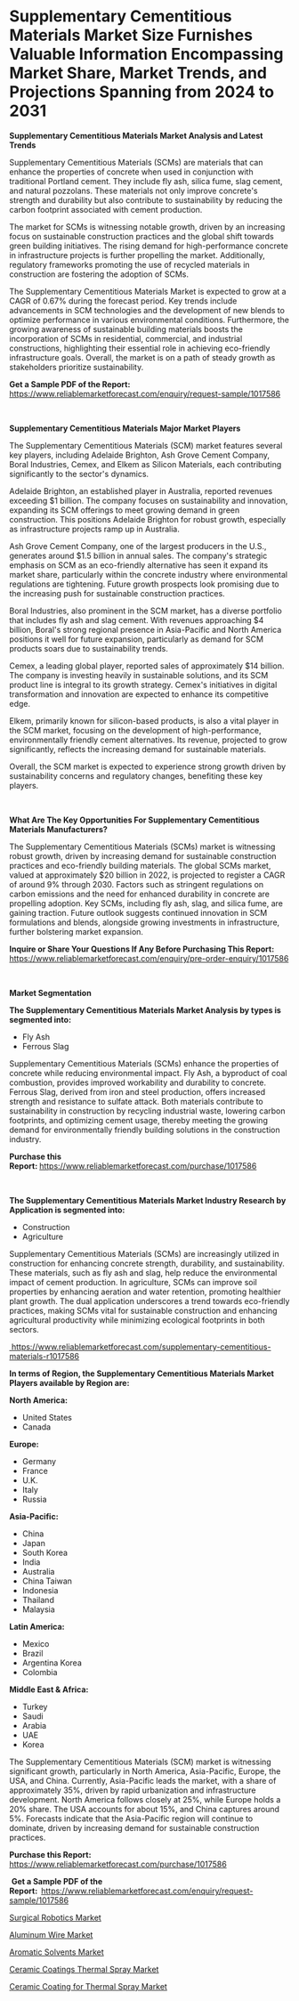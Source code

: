 <p><h1>Supplementary Cementitious Materials Market Size Furnishes Valuable Information Encompassing Market Share, Market Trends, and Projections Spanning from 2024 to 2031</h1></p><p><strong>Supplementary Cementitious Materials Market Analysis and Latest Trends</strong></p>
<p><p>Supplementary Cementitious Materials (SCMs) are materials that can enhance the properties of concrete when used in conjunction with traditional Portland cement. They include fly ash, silica fume, slag cement, and natural pozzolans. These materials not only improve concrete's strength and durability but also contribute to sustainability by reducing the carbon footprint associated with cement production.</p><p>The market for SCMs is witnessing notable growth, driven by an increasing focus on sustainable construction practices and the global shift towards green building initiatives. The rising demand for high-performance concrete in infrastructure projects is further propelling the market. Additionally, regulatory frameworks promoting the use of recycled materials in construction are fostering the adoption of SCMs. </p><p>The Supplementary Cementitious Materials Market is expected to grow at a CAGR of 0.67% during the forecast period. Key trends include advancements in SCM technologies and the development of new blends to optimize performance in various environmental conditions. Furthermore, the growing awareness of sustainable building materials boosts the incorporation of SCMs in residential, commercial, and industrial constructions, highlighting their essential role in achieving eco-friendly infrastructure goals. Overall, the market is on a path of steady growth as stakeholders prioritize sustainability.</p></p>
<p><strong>Get a Sample PDF of the Report:&nbsp;</strong> <a href="https://www.reliablemarketforecast.com/enquiry/request-sample/1017586?utm_campaign=1140&utm_medium=2&utm_source=Github&utm_content=ia&utm_term=06112024&utm_id=supplementary-cementitious-materials">https://www.reliablemarketforecast.com/enquiry/request-sample/1017586</a></p>
<p>&nbsp;</p>
<p><strong>Supplementary Cementitious Materials Major Market Players</strong></p>
<p><p>The Supplementary Cementitious Materials (SCM) market features several key players, including Adelaide Brighton, Ash Grove Cement Company, Boral Industries, Cemex, and Elkem as Silicon Materials, each contributing significantly to the sector's dynamics.</p><p>Adelaide Brighton, an established player in Australia, reported revenues exceeding $1 billion. The company focuses on sustainability and innovation, expanding its SCM offerings to meet growing demand in green construction. This positions Adelaide Brighton for robust growth, especially as infrastructure projects ramp up in Australia.</p><p>Ash Grove Cement Company, one of the largest producers in the U.S., generates around $1.5 billion in annual sales. The company's strategic emphasis on SCM as an eco-friendly alternative has seen it expand its market share, particularly within the concrete industry where environmental regulations are tightening. Future growth prospects look promising due to the increasing push for sustainable construction practices.</p><p>Boral Industries, also prominent in the SCM market, has a diverse portfolio that includes fly ash and slag cement. With revenues approaching $4 billion, Boral's strong regional presence in Asia-Pacific and North America positions it well for future expansion, particularly as demand for SCM products soars due to sustainability trends.</p><p>Cemex, a leading global player, reported sales of approximately $14 billion. The company is investing heavily in sustainable solutions, and its SCM product line is integral to its growth strategy. Cemex's initiatives in digital transformation and innovation are expected to enhance its competitive edge.</p><p>Elkem, primarily known for silicon-based products, is also a vital player in the SCM market, focusing on the development of high-performance, environmentally friendly cement alternatives. Its revenue, projected to grow significantly, reflects the increasing demand for sustainable materials.</p><p>Overall, the SCM market is expected to experience strong growth driven by sustainability concerns and regulatory changes, benefiting these key players.</p></p>
<p>&nbsp;</p>
<p><strong>What Are The Key Opportunities For Supplementary Cementitious Materials Manufacturers?</strong></p>
<p><p>The Supplementary Cementitious Materials (SCMs) market is witnessing robust growth, driven by increasing demand for sustainable construction practices and eco-friendly building materials. The global SCMs market, valued at approximately $20 billion in 2022, is projected to register a CAGR of around 9% through 2030. Factors such as stringent regulations on carbon emissions and the need for enhanced durability in concrete are propelling adoption. Key SCMs, including fly ash, slag, and silica fume, are gaining traction. Future outlook suggests continued innovation in SCM formulations and blends, alongside growing investments in infrastructure, further bolstering market expansion.</p></p>
<p><strong>Inquire or Share Your Questions If Any Before Purchasing This Report:</strong> <a href="https://www.reliablemarketforecast.com/enquiry/pre-order-enquiry/1017586?utm_campaign=1140&utm_medium=2&utm_source=Github&utm_content=ia&utm_term=06112024&utm_id=supplementary-cementitious-materials">https://www.reliablemarketforecast.com/enquiry/pre-order-enquiry/1017586</a></p>
<p>&nbsp;</p>
<p><strong>Market Segmentation</strong></p>
<p><strong>The Supplementary Cementitious Materials Market Analysis by types is segmented into:</strong></p>
<p><ul><li>Fly Ash</li><li>Ferrous Slag</li></ul></p>
<p><p>Supplementary Cementitious Materials (SCMs) enhance the properties of concrete while reducing environmental impact. Fly Ash, a byproduct of coal combustion, provides improved workability and durability to concrete. Ferrous Slag, derived from iron and steel production, offers increased strength and resistance to sulfate attack. Both materials contribute to sustainability in construction by recycling industrial waste, lowering carbon footprints, and optimizing cement usage, thereby meeting the growing demand for environmentally friendly building solutions in the construction industry.</p></p>
<p><strong>Purchase this Report:&nbsp;</strong><a href="https://www.reliablemarketforecast.com/purchase/1017586?utm_campaign=1140&utm_medium=2&utm_source=Github&utm_content=ia&utm_term=06112024&utm_id=supplementary-cementitious-materials">https://www.reliablemarketforecast.com/purchase/1017586</a></p>
<p>&nbsp;</p>
<p><strong>The Supplementary Cementitious Materials Market Industry Research by Application is segmented into:</strong></p>
<p><ul><li>Construction</li><li>Agriculture</li></ul></p>
<p><p>Supplementary Cementitious Materials (SCMs) are increasingly utilized in construction for enhancing concrete strength, durability, and sustainability. These materials, such as fly ash and slag, help reduce the environmental impact of cement production. In agriculture, SCMs can improve soil properties by enhancing aeration and water retention, promoting healthier plant growth. The dual application underscores a trend towards eco-friendly practices, making SCMs vital for sustainable construction and enhancing agricultural productivity while minimizing ecological footprints in both sectors.</p></p>
<p><a href="https://www.reliablemarketforecast.com/supplementary-cementitious-materials-r1017586?utm_campaign=1140&utm_medium=2&utm_source=Github&utm_content=ia&utm_term=06112024&utm_id=supplementary-cementitious-materials">&nbsp;https://www.reliablemarketforecast.com/supplementary-cementitious-materials-r1017586</a></p>
<p><strong>In terms of Region, the Supplementary Cementitious Materials Market Players available by Region are:</strong></p>
<p>
    <p> <strong> North America: </strong>
        <ul>
            <li>United States</li>
            <li>Canada</li>
        </ul>
        </p> 
    <p> <strong> Europe: </strong>
        <ul>
            <li>Germany</li>
            <li>France</li>
            <li>U.K.</li>
            <li>Italy</li>
            <li>Russia</li>
        </ul>
        </p> 
    <p> <strong> Asia-Pacific: </strong>
        <ul>
            <li>China</li>
            <li>Japan</li>
            <li>South Korea</li>
            <li>India</li>
            <li>Australia</li>
            <li>China Taiwan</li>
            <li>Indonesia</li>
            <li>Thailand</li>
            <li>Malaysia</li>
        </ul>
        </p> 
    <p> <strong> Latin America: </strong>
        <ul>
            <li>Mexico</li>
            <li>Brazil</li>
            <li>Argentina Korea</li>
            <li>Colombia</li>
        </ul>
        </p> 
    <p> <strong> Middle East & Africa: </strong>
        <ul>
            <li>Turkey</li>
            <li>Saudi</li>
            <li>Arabia</li>
            <li>UAE</li>
            <li>Korea</li>
        </ul>
    </p>
    </p>
<p><p>The Supplementary Cementitious Materials (SCM) market is witnessing significant growth, particularly in North America, Asia-Pacific, Europe, the USA, and China. Currently, Asia-Pacific leads the market, with a share of approximately 35%, driven by rapid urbanization and infrastructure development. North America follows closely at 25%, while Europe holds a 20% share. The USA accounts for about 15%, and China captures around 5%. Forecasts indicate that the Asia-Pacific region will continue to dominate, driven by increasing demand for sustainable construction practices.</p></p>
<p><strong>Purchase this Report: </strong><a href="https://www.reliablemarketforecast.com/purchase/1017586?utm_campaign=1140&utm_medium=2&utm_source=Github&utm_content=ia&utm_term=06112024&utm_id=supplementary-cementitious-materials">https://www.reliablemarketforecast.com/purchase/1017586</a></p>
<p>&nbsp;<strong>Get a Sample PDF of the Report:&nbsp;&nbsp;</strong><a href="https://www.reliablemarketforecast.com/enquiry/request-sample/1017586?utm_campaign=1140&utm_medium=2&utm_source=Github&utm_content=ia&utm_term=06112024&utm_id=supplementary-cementitious-materials">https://www.reliablemarketforecast.com/enquiry/request-sample/1017586</a></p>
<p><strong></strong></p>
<p><p><a href="https://issuu.com/reportprime-2/docs/surgical-robotics-market-size-2030._c93cc486aaa9ba?utm_campaign=1140&utm_medium=2&utm_source=Github&utm_content=ia&utm_term=06112024&utm_id=supplementary-cementitious-materials">Surgical Robotics Market</a></p><p><a href="https://github.com/deshawnj39lau/Market-Research-Report-List-1/blob/main/aluminum-wire-market.md?utm_campaign=1140&utm_medium=2&utm_source=Github&utm_content=ia&utm_term=06112024&utm_id=supplementary-cementitious-materials">Aluminum Wire Market</a></p><p><a href="https://github.com/b9uxfeyen/Market-Research-Report-List-1/blob/main/aromatic-solvents-market.md?utm_campaign=1140&utm_medium=2&utm_source=Github&utm_content=ia&utm_term=06112024&utm_id=supplementary-cementitious-materials">Aromatic Solvents Market</a></p><p><a href="https://www.linkedin.com/pulse/global-ceramic-coatings-thermal-spray-market-trends-innovations-tdqcc?utm_campaign=1140&utm_medium=2&utm_source=Github&utm_content=ia&utm_term=06112024&utm_id=supplementary-cementitious-materials">Ceramic Coatings Thermal Spray Market</a></p><p><a href="https://www.linkedin.com/pulse/ceramic-coating-thermal-spray-market-navigating-challenges-vba5c?utm_campaign=1140&utm_medium=2&utm_source=Github&utm_content=ia&utm_term=06112024&utm_id=supplementary-cementitious-materials">Ceramic Coating for Thermal Spray Market</a></p></p>